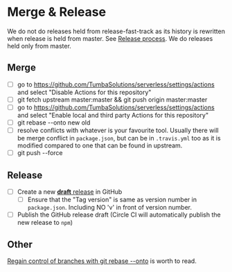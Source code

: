 # Merge & Release
We do not do releases held from release-fast-track as its history is rewritten when release is held from master. See [Release process](https://github.com/serverless/serverless/blob/master/RELEASE_PROCESS.md). We do releases held only from master.
## Merge
- [ ] go to https://github.com/TumbaSolutions/serverless/settings/actions and select "Disable Actions for this repository"
- [ ] git fetch upstream master:master && git push origin master:master
- [ ] go to https://github.com/TumbaSolutions/serverless/settings/actions and select "Enable local and third party Actions for this repository"
- [ ] git rebase --onto new old
- [ ] resolve conflicts with whatever is your favourite tool. Usually there will be merge conflict in  `package.json`, but can be in `.travis.yml` too as it is modified compared to one that can be found in upstream.
- [ ] git push --force
## Release
- [ ] Create a new [**draft** release](https://github.com/TumbaSolutions/serverless/releases/new) in GitHub
  - [ ] Ensure that the "Tag version" is same as version number in `package.json`. Including NO 'v' in front of version number.
- [ ] Publish the GitHub release draft (Circle CI will automatically publish the new release to `npm`)

## Other
[Regain control of branches with git rebase --onto](https://dev.to/drews256/regain-control-of-branches-with-git-rebase-onto-3075) is worth to read.